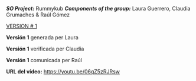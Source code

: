 ***SO Project:*** Rummykub
***Components of the group:*** Laura Guerrero, Claudia Grumaches & Raúl Gómez

<ins>VERSION # 1</ins>

**Versión 1** generada per Laura

**Versión 1** verificada per Claudia

**Versión 1** comunicada per Raúl

**URL del vídeo:** https://youtu.be/06qZ5zRJRsw
